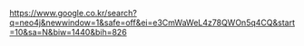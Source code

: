 

https://www.google.co.kr/search?q=neo4j&newwindow=1&safe=off&ei=e3CmWaWeL4z78QWOn5q4CQ&start=10&sa=N&biw=1440&bih=826


